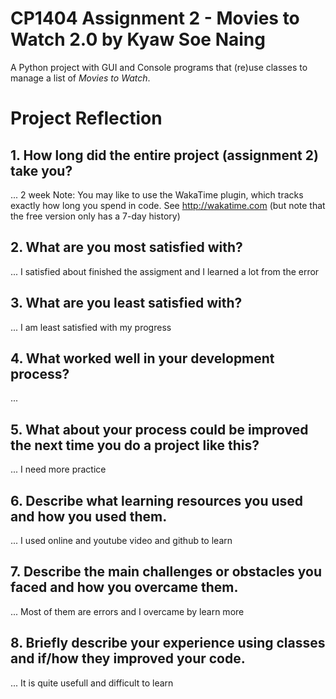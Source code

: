 # CP1404 Assignment 2 - Movies to Watch 2.0 by Kyaw Soe Naing

A Python project with GUI and Console programs that (re)use classes to manage a list of *Movies to Watch*.


# Project Reflection

## 1. How long did the entire project (assignment 2) take you?
...  2 week
Note: You may like to use the WakaTime plugin, which tracks exactly how long you spend in code. 
See http://wakatime.com (but note that the free version only has a 7-day history)

## 2. What are you most satisfied with?
... I satisfied about finished the assigment and I learned a lot from the error

## 3. What are you least satisfied with?
... I am least satisfied with my progress

## 4. What worked well in your development process?
... 

## 5. What about your process could be improved the next time you do a project like this?
... I need more practice

## 6. Describe what learning resources you used and how you used them.
... I used online and youtube video and github to learn

## 7. Describe the main challenges or obstacles you faced and how you overcame them.
... Most of them are errors and I overcame by learn more 

## 8. Briefly describe your experience using classes and if/how they improved your code.
... It is quite usefull and difficult to learn